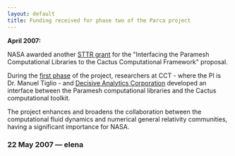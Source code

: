 ```yaml
---
layout: default
title: Funding received for phase two of the Parca project
---
```

**April 2007:**

NASA awarded another [STTR
grant](http://www.sbir.nasa.gov/SBIR/abstracts/05/sttr/phase2/STTR-05-2-T4.02-9864.html)
for the "Interfacing the Paramesh Computational Libraries to the Cactus
Computational Framework" proposal.

During the [first phase](/media/news/Paramesh) of the project,
researchers at CCT - where the PI is Dr. Manuel Tiglio - and [Decisive
Analytics Corporation](http://www.dac.us/) developed an interface
between the Paramesh computational libraries and the Cactus
computational toolkit.

The project enhances and broadens the collaboration between the
computational fluid dynamics and numerical general relativity
communities, having a significant importance for NASA.

### 22 May 2007 — elena
